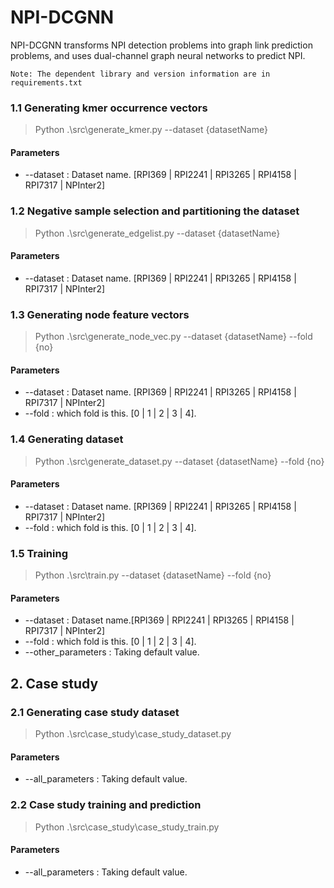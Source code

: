 # NPI-DCGNN
NPI-DCGNN transforms NPI detection problems into graph link prediction problems, and uses dual-channel graph neural networks to predict NPI.
    
    Note: The dependent library and version information are in requirements.txt

### 1.1 Generating kmer occurrence vectors

>Python .\src\generate_kmer.py --dataset {datasetName}

#### Parameters

* --dataset : Dataset name. [RPI369 | RPI2241 | RPI3265 | RPI4158 | RPI7317 | NPInter2]

### 1.2 Negative sample selection and partitioning the dataset

>Python .\src\generate_edgelist.py --dataset {datasetName}

#### Parameters

* --dataset : Dataset name. [RPI369 | RPI2241 | RPI3265 | RPI4158 | RPI7317 | NPInter2]

### 1.3 Generating node feature vectors

>Python .\src\generate_node_vec.py --dataset {datasetName} --fold {no}

#### Parameters

* --dataset : Dataset name. [RPI369 | RPI2241 | RPI3265 | RPI4158 | RPI7317 | NPInter2]
* --fold : which fold is this. [0 | 1 | 2 | 3 | 4].  

### 1.4 Generating dataset

>Python .\src\generate_dataset.py --dataset {datasetName} --fold {no}

#### Parameters

* --dataset : Dataset name. [RPI369 | RPI2241 | RPI3265 | RPI4158 | RPI7317 | NPInter2]
* --fold : which fold is this. [0 | 1 | 2 | 3 | 4].  

### 1.5 Training

>Python .\src\train.py --dataset {datasetName} --fold {no}

#### Parameters

* --dataset : Dataset name.[RPI369 | RPI2241 | RPI3265 | RPI4158 | RPI7317 | NPInter2]
* --fold : which fold is this. [0 | 1 | 2 | 3 | 4].  
* --other_parameters : Taking default value. 

## 2. Case study

### 2.1 Generating case study dataset

>Python .\src\case_study\case_study_dataset.py

#### Parameters

* --all_parameters : Taking default value. 

### 2.2 Case study training and prediction

>Python .\src\case_study\case_study_train.py

#### Parameters

* --all_parameters : Taking default value. 




